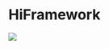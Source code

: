 # HiFramework

![](https://github.com/actions/HiFramework/workflows/.github/workflows/main.yml/badge.svg)
